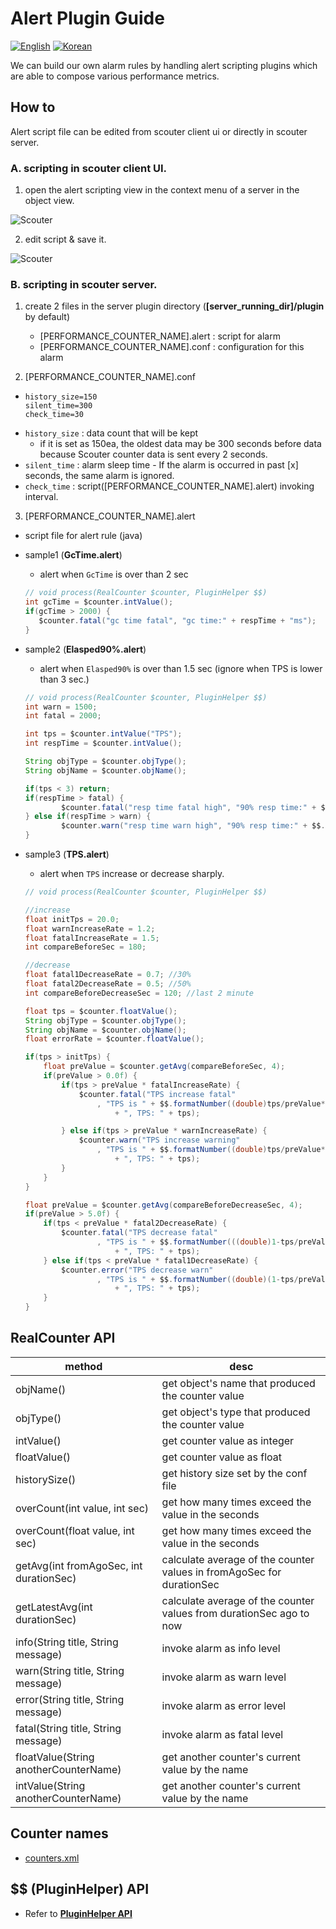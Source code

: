 ﻿# Alert Plugin Guide
[![English](https://img.shields.io/badge/language-English-orange.svg)](Alert-Plugin-Guide.md) [![Korean](https://img.shields.io/badge/language-Korean-blue.svg)](Alert-Plugin-Guide_kr.md)

We can build our own alarm rules by handling alert scripting plugins which are able to compose various performance metrics.

## How to
Alert script file can be edited from scouter client ui or directly in scouter server.

### A. scripting in scouter client UI.
 1. open the alert scripting view in the context menu of a server in the object view.

![Scouter](../img/main/alert_script_menu.png)

 2. edit script & save it.

![Scouter](../img/main/alert_script_view.png)



### B. scripting in scouter server.

 1. create 2 files in the server plugin directory (**[server_running_dir]/plugin** by default)
    * [PERFORMANCE_COUNTER_NAME].alert : script for alarm
    * [PERFORMANCE_COUNTER_NAME].conf : configuration for this alarm

 2. [PERFORMANCE_COUNTER_NAME].conf
   * ```properties
     history_size=150
     silent_time=300
     check_time=30
     ```
   * ```history_size``` : data count that will be kept
     * if it is set as 150ea, the oldest data may be 300 seconds before data because Scouter counter data is sent every 2 seconds.
   * ```silent_time``` : alarm sleep time - If the alarm is occurred in past [x] seconds, the same alarm is ignored.
   * ```check_time``` : script([PERFORMANCE_COUNTER_NAME].alert) invoking interval.

 3. [PERFORMANCE_COUNTER_NAME].alert
   * script file for alert rule (java)

   * sample1 (**GcTime.alert**)
     * alert when ```GcTime``` is over than 2 sec
      ```java
      // void process(RealCounter $counter, PluginHelper $$)
      int gcTime = $counter.intValue();
      if(gcTime > 2000) {
         $counter.fatal("gc time fatal", "gc time:" + respTime + "ms");
      }
      ```

   * sample2 (**Elasped90%.alert**)
     * alert when ```Elasped90%``` is over than 1.5 sec (ignore when TPS is lower than 3 sec.)
      ```java
      // void process(RealCounter $counter, PluginHelper $$)
      int warn = 1500;
      int fatal = 2000;

      int tps = $counter.intValue("TPS");
      int respTime = $counter.intValue();

      String objType = $counter.objType();
      String objName = $counter.objName();

      if(tps < 3) return;
      if(respTime > fatal) {
              $counter.fatal("resp time fatal high", "90% resp time:" + $$.formatNumber(respTime) + "ms, tps:" + tps);
      } else if(respTime > warn) {
              $counter.warn("resp time warn high", "90% resp time:" + $$.formatNumber(respTime) + "ms, tps:" + tps);
      }
      ```

   * sample3 (**TPS.alert**)
     * alert when ```TPS``` increase or decrease sharply.
      ```java
      // void process(RealCounter $counter, PluginHelper $$)

      //increase
      float initTps = 20.0;
      float warnIncreaseRate = 1.2;
      float fatalIncreaseRate = 1.5;
      int compareBeforeSec = 180;

      //decrease
      float fatal1DecreaseRate = 0.7; //30%
      float fatal2DecreaseRate = 0.5; //50%
      int compareBeforeDecreaseSec = 120; //last 2 minute

      float tps = $counter.floatValue();
      String objType = $counter.objType();
      String objName = $counter.objName();
      float errorRate = $counter.floatValue();

      if(tps > initTps) {
          float preValue = $counter.getAvg(compareBeforeSec, 4);
          if(preValue > 0.0f) {
              if(tps > preValue * fatalIncreaseRate) {
                  $counter.fatal("TPS increase fatal"
                      , "TPS is " + $$.formatNumber((double)tps/preValue*100) + "% higher than " + compareBeforeSec + "sec ago"
                          + ", TPS: " + tps);

              } else if(tps > preValue * warnIncreaseRate) {
                  $counter.warn("TPS increase warning"
                      , "TPS is " + $$.formatNumber((double)tps/preValue*100) + "% higher than " + compareBeforeSec + "sec ago"
                          + ", TPS: " + tps);
              }
          }
      }

      float preValue = $counter.getAvg(compareBeforeDecreaseSec, 4);
      if(preValue > 5.0f) {
          if(tps < preValue * fatal2DecreaseRate) {
              $counter.fatal("TPS decrease fatal"
                      , "TPS is " + $$.formatNumber(((double)1-tps/preValue)*100) + "% lower than " + compareBeforeDecreaseSec + "sec ago"
                          + ", TPS: " + tps);
          } else if(tps < preValue * fatal1DecreaseRate) {
              $counter.error("TPS decrease warn"
                      , "TPS is " + $$.formatNumber((double)(1-tps/preValue)*100) + "% lower than " + compareBeforeDecreaseSec + "sec ago"
                          + ", TPS: " + tps);
          }
      }
      ```

## RealCounter API
| method | desc |
| ------------ | ---------- |
| objName()                                  | get object's name that produced the counter value   |
| objType()                                  | get object's type that produced the counter value   |
| intValue()                                 | get counter value as integer   |
| floatValue()                               | get counter value as float   |
| historySize()                              | get history size set by the conf file   |
| overCount(int value, int sec)              | get how many times exceed the value in the seconds   |
| overCount(float value, int sec)            | get how many times exceed the value in the seconds   |
| getAvg(int fromAgoSec, int durationSec)    | calculate average of the counter values in fromAgoSec for durationSec   |
| getLatestAvg(int durationSec)              | calculate average of the counter values from durationSec ago to now   |
| info(String title, String message)         | invoke alarm as info level   |
| warn(String title, String message)         | invoke alarm as warn level   |
| error(String title, String message)        | invoke alarm as error level   |
| fatal(String title, String message)        | invoke alarm as fatal level   |
| floatValue(String anotherCounterName)      | get another counter's current value by the name   |
| intValue(String anotherCounterName)        | get another counter's current value by the name   |

## Counter names
 * [counters.xml](https://github.com/scouter-project/scouter/blob/fe74bdb73a34be2f390f8476991d59a5de6ea204/scouter.common/src/main/resources/scouter/lang/counters/counters.xml)

## $$ (PluginHelper) API
 - Refer to **[PluginHelper API](./PluginHelper-API.md)**
